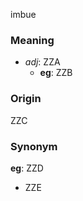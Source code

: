imbue
### Meaning
+ _adj_: ZZA
    + __eg__: ZZB

### Origin

ZZC

### Synonym

__eg__: ZZD

+ ZZE


